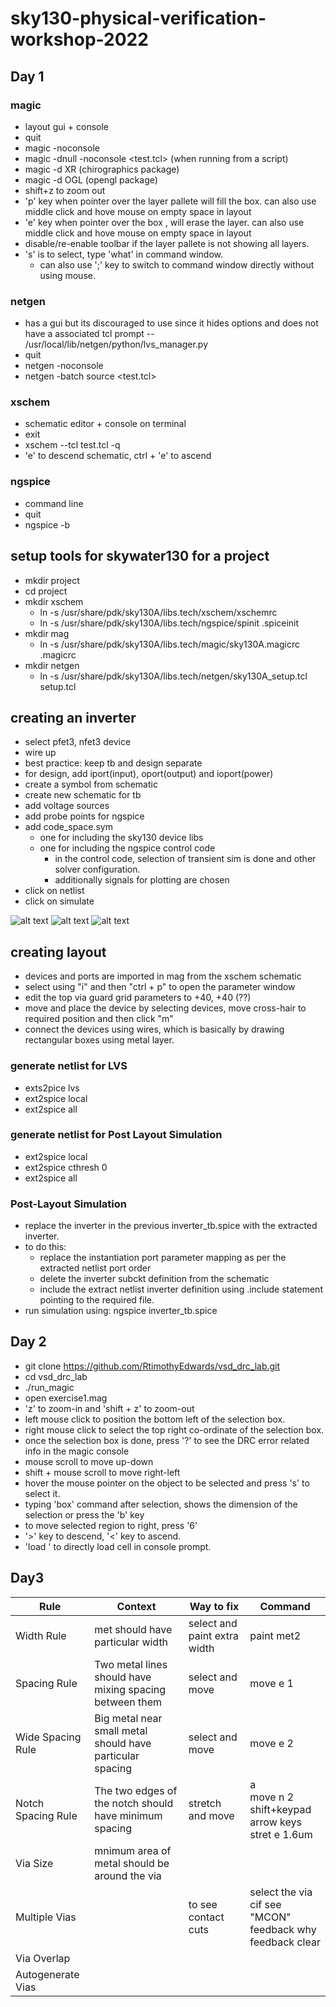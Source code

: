 # sky130-physical-verification-workshop-2022

## Day 1
### magic 
- layout gui + console
- quit
- magic -noconsole
- magic -dnull -noconsole <test.tcl> (when running from a script)
- magic -d XR (chirographics package)
- magic -d OGL (opengl package)
- shift+z to zoom out
- 'p' key when pointer over the layer pallete will fill the box. can also use middle click and hove mouse on empty space in layout
- 'e' key when pointer over the box , will erase the layer. can also use middle click and hove mouse on empty space in layout
- disable/re-enable toolbar if the layer pallete is not showing all layers.
- 's' is to select, type 'what' in command window.
  - can also use ';' key to switch to command window directly without using mouse.
### netgen
- has a gui but its discouraged to use since it hides options and does not have a associated tcl prompt
-- /usr/local/lib/netgen/python/lvs_manager.py
- quit
- netgen -noconsole
- netgen -batch source <test.tcl>
### xschem
- schematic editor + console on terminal
- exit
- xschem --tcl test.tcl -q
- 'e' to descend schematic, ctrl + 'e' to ascend
### ngspice
- command line
- quit
- ngspice -b

## setup tools for skywater130 for a project
- mkdir project
- cd project
- mkdir xschem
  - ln -s /usr/share/pdk/sky130A/libs.tech/xschem/xschemrc
  - ln -s /usr/share/pdk/sky130A/libs.tech/ngspice/spinit .spiceinit
- mkdir mag
  - ln -s /usr/share/pdk/sky130A/libs.tech/magic/sky130A.magicrc .magicrc
- mkdir netgen
  - ln -s /usr/share/pdk/sky130A/libs.tech/netgen/sky130A_setup.tcl setup.tcl
  
## creating an inverter
- select pfet3, nfet3 device
- wire up
- best practice: keep tb and design separate
- for design, add iport(input), oport(output) and ioport(power)
- create a symbol from schematic
- create new schematic for tb
- add voltage sources
- add probe points for ngspice
- add code_space.sym
  - one for including the sky130 device libs
  - one for including the ngspice control code
    - in the control code, selection of transient sim is done and other solver configuration.
    - additionally signals for plotting are chosen
- click on netlist
- click on simulate

![alt text](images/Screenshot_20221011-004630_aRDP%20Free.jpg "inverter schematic")
![alt text](images/Screenshot_20221011-004718_aRDP%20Free.jpg "inverter_tb schematic")
![alt text](images/Screenshot_20221011-004559_aRDP%20Free.jpg "inverter ngspice plot")


## creating layout
- devices and ports are imported in mag from the xschem schematic
- select using "i" and then "ctrl + p" to open the parameter window
- edit the top via guard grid parameters to +40, +40 (??)
- move and place the device by selecting devices, move cross-hair to required position and then click "m"
- connect the devices using wires, which is basically by drawing rectangular boxes using metal layer.

### generate netlist for LVS
- exts2pice lvs
- ext2spice local
- ext2spice all

### generate netlist for Post Layout Simulation
- ext2spice local
- ext2spice cthresh 0
- ext2spice all

### Post-Layout Simulation
- replace the inverter in the previous inverter_tb.spice with the extracted inverter.
- to do this:
  - replace the instantiation port parameter mapping as per the extracted netlist port order
  - delete the inverter subckt definition from the schematic
  - include the extract netlist inverter definition using .include statement pointing to the required file.
- run simulation using: ngspice inverter_tb.spice

## Day 2
- git clone https://github.com/RtimothyEdwards/vsd_drc_lab.git
- cd vsd_drc_lab
- ./run_magic
- open exercise1.mag
- 'z' to zoom-in and 'shift + z' to zoom-out 
- left mouse click to position the bottom left of the selection box. 
- right mouse click to select the top right co-ordinate of the selection box.
- once the selection box is done, press '?' to see the DRC error related info in the magic console
- mouse scroll to move up-down
- shift + mouse scroll to move right-left
- hover the mouse pointer on the object to be selected and press 's' to select it.
- typing 'box' command after selection, shows the dimension of the selection or press the 'b' key
- to move selected region to right, press '6'
- '>' key to descend, '<' key to ascend.
-  'load <cellname>' to directly load cell in console prompt.


## Day3
|Rule| Context | Way to fix | Command|
|----|---------|------------|--------|
|Width Rule| met should have particular width| select and paint extra width| paint met2|
|Spacing Rule| Two metal lines should have mixing spacing between them | select and move| move e 1|
|Wide Spacing Rule| Big metal near small metal should have particular spacing| select and move| move e 2|
|Notch Spacing Rule| The two edges of the notch should have minimum spacing| stretch and move| a <br> move n 2 <br> shift+keypad arrow keys <br> stret e 1.6um |
|Via Size| mnimum area of metal should be around the via|||
|Multiple Vias||to see contact cuts| select the via <br> cif see "MCON" <br> feedback why <br> feedback clear|
|Via Overlap||||
|Autogenerate Vias||||

  
  
